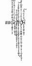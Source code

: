 ##G̴̣͔̝͇͍̼̦̤͕̖̙̔̾̅͊̑̅̉̿̃̽͋͌̇̆͋͋͆̊̓̚͝͝Ļ̷͖̟̳̥̜̤͇̰͔̝͋̀̐́̇̏̒͑̍̀͛͗́̎̄̀̓̓͆͒̀̅̇̎͂̀͆͒̊̇̀̇͆͒̇̈́͊́͑̕͜İ̸̡̢̧̢̡̛̤͎̬̘͓͚̘̱̤͈̭̱̠̥̹͔̟̼̞̉̅̆̉͆͆͑̆̒̌̚͘ͅͅT̸̡͍͔̭̥̝̦͍̲̞̻̱̥̙̫̼̤̬̤̞̣̳̬̰͉͈̰̜̘̝̟̱͖̲͓̅̑͛̆̅͒̐̋̈̆͊̓͌̽̎̓̇͜͝ͅC̸̡̢̢̡̛̛͙̞͖̺͖̱̳͕̪͕̼̤̥̤͈̪̗̦͚̟͕͔̟̜̖͕̲̤̞͙͎̼̘̆̈́̾̅̽́͐͑̈̇̐̈̃̄͊͆̀̍͊̽̃̅̉́͒̑̐̏͗̑̃̈́̕͘̚̚͠͠ͅͅH̷̢̨̬̟̮͖̱͕̣̳̖͓̒́͋̀͐̍̏́̋̊̚͠
